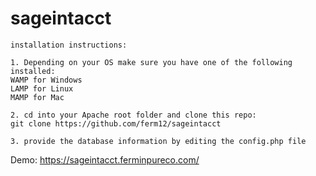 # sageintacct
```
installation instructions:

1. Depending on your OS make sure you have one of the following installed:
WAMP for Windows
LAMP for Linux 
MAMP for Mac

2. cd into your Apache root folder and clone this repo:
git clone https://github.com/ferm12/sageintacct

3. provide the database information by editing the config.php file
```
Demo: https://sageintacct.ferminpureco.com/
